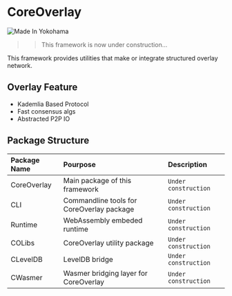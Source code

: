 # CoreOverlay

![Made In Yokohama](https://made-in-yokohama.herokuapp.com/normal)


>> This framework is now under construction...

This framework provides utilities that make or integrate structured overlay network.


## Overlay Feature

- Kademlia Based Protocol
- Fast consensus algs
- Abstracted P2P IO


## Package Structure

| Package Name | Pourpose | Description  |
|:----------|:----------|:----------|
| CoreOverlay | Main package of this framework |  `Under construction`  |
| CLI         | Commandline tools for CoreOverlay package |  `Under construction` |
| Runtime     | WebAssembly embeded runtime |  `Under construction`  |
| COLibs      | CoreOverlay utility package    |  `Under construction`  |
| CLevelDB    | LevelDB bridge    | `Under construction` |
| CWasmer     | Wasmer bridging layer for CoreOverlay    | `Under construction` |

